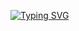 [![Typing SVG](https://readme-typing-svg.demolab.com?font=Fira+Code&pause=1000&color=34BA21&background=000000&vCenter=true&width=435&lines=%F0%9F%91%8B+%C2%A1Hola!+Soy+v0ltax;Este+es+mi+blog+de+prueba+%F0%9F%A7%91%E2%80%8D%F0%9F%92%BB)](https://git.io/typing-svg)
